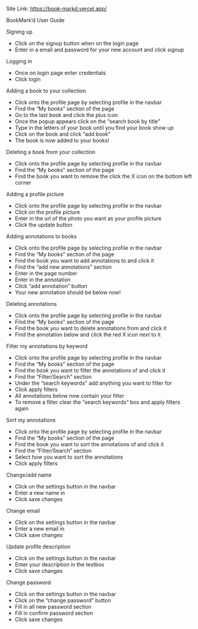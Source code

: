 ﻿Site Link: https://book-markd.vercel.app/

BookMark’d User Guide

Signing up
* Click on the signup button when on the login page
* Enter in a email and password for your new account and click signup

Logging in
* Once on login page enter credentials
* Click login

Adding a book to your collection
* Click onto the profile page by selecting profile in the navbar
* Find the “My books” section of the page
* Go to the last book and click the plus icon
* Once the popup appears click on the “search book by title”
* Type in the letters of your book until you find your book show up
* Click on the book and click “add book”
* The book is now added to your books!

Deleting a book from your collection
* Click onto the profile page by selecting profile in the navbar
* Find the “My books” section of the page
* Find the book you want to remove the click the X icon on the bottom left corner

Adding a profile picture
* Click onto the profile page by selecting profile in the navbar
* Click on the profile picture
* Enter in the url of the photo you want as your profile picture
* Click the update button

Adding annotations to books
* Click onto the profile page by selecting profile in the navbar
* Find the “My books” section of the page
* Find the book you want to add annotations to and click it
* Find the “add new annotations” section
* Enter in the page number
* Enter in the annotation
* Click “add annotation” button
* Your new annotation should be below now!

Deleting annotations
* Click onto the profile page by selecting profile in the navbar
* Find the “My books” section of the page
* Find the book you want to delete annotations from and click it
* Find the annotation below and click the red X icon next to it

Filter my annotations by keyword
* Click onto the profile page by selecting profile in the navbar
* Find the “My books” section of the page
* Find the book you want to filter the annotations of and click it
* Find the “Filter/Search” section
* Under the “search keywords” add anything you want to filter for
* Click apply filters
* All annotations below now contain your filter
* To remove a filter clear the “search keywords” box and apply filters again

Sort my annotations
* Click onto the profile page by selecting profile in the navbar
* Find the “My books” section of the page
* Find the book you want to sort the annotations of and click it
* Find the “Filter/Search” section
* Select how you want to sort the annotations
* Click apply filters

Change/add name
* Click on the settings button in the navbar
* Enter a new name in
* Click save changes

Change email
* Click on the settings button in the navbar
* Enter a new email in
* Click save changes

Update profile description
* Click on the settings button in the navbar
* Enter your description in the textbox
* Click save changes

Change password
* Click on the settings button in the navbar
* Click on the “change password” button
* Fill in all new password section
* Fill in confirm password section
* Click save changes